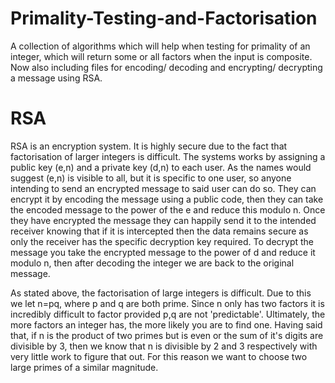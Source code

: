 # Primality-Testing-and-Factorisation
A collection of algorithms which will help when testing for primality of an integer, which will return some or all factors when the input is composite. 
Now also including files for encoding/ decoding and encrypting/ decrypting a message using RSA.

# RSA
RSA is an encryption system. It is highly secure due to the fact that factorisation of larger integers is difficult. The systems works by assigning a public key (e,n) and a private key (d,n) to each user. As the names would suggest (e,n) is visible to all, but it is specific to one user, so anyone intending to send an encrypted message to said user can do so. They can encrypt it by encoding the message using a public code, then they can take the encoded message to the power of the e and reduce this modulo n. Once they have encrypted the message they can happily send it to the intended receiver knowing that if it is intercepted then the data remains secure as only the receiver has the specific decryption key required. To decrypt the message you take the encrypted message to the power of d and reduce it modulo n, then after decoding the integer we are back to the original message.

As stated above, the factorisation of large integers is difficult. Due to this we let n=pq, where p and q are both prime. Since n only has two factors it is incredibly difficult to factor provided p,q are not 'predictable'. Ultimately, the more factors an integer has, the more likely you are to find one. Having said that, if n is the product of two primes but is even or the sum of it's digits are divisible by 3, then we know that n is divisible by 2 and 3 respectively with very little work to figure that out. For this reason we want to choose two large primes of a similar magnitude.
